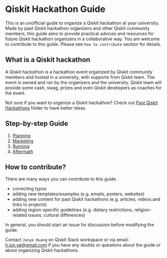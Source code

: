 # Qiskit Hackathon Guide

This is an unofficial guide to organize a Qiskit hackathon at your university. Made by past Qiskit hackathon organizers and other Qiskit community members, this guide aims to provide practical advices and resources for future Qiskit hackathon organizers in a collaborative way. You are welcome to contribute to this guide. Please see `how to contribute` section for details.

## What is a Qiskit hackathon
A Qiskit hackathon is a hackathon event organized by Qiskit community members and hosted in a university, with supports from Qiskit team. The event is owned and ran by the organizers and the university. Qiskit team will provide some cash, swag, prizes and even Qiskit developers as coaches for the event.

Not sure if you want to organize a Qiskit hackathon? Check out [Past Qiskit Hackathons](Past%20Qiskit%20Hackathons) folder to have better ideas.

## Step-by-step Guide
1. [Planning](1Planning/Planning.md)
1. [Marketing](2Marketing/Marketing.md)
1. [Running](3Running/Running.md)
1. [Aftermath](4Aftermath/Aftermath.md)

## How to contribute?
There are many ways you can contribute to this guide.
- correcting typos
- adding new templates/examples (e.g. emails, posters, websites)
- adding new content for past Qiskit hackathons (e.g. articles, videos and links to projects)
- adding region-specific guidelines (e.g. dietary restrictions, religion-related issues, cultural differences)

In general, you should start an issue for discussion before modifying the guide.

Contact `Junye Huang` on Qiskit Slack workspace or via email: h.jun.ye@gmail.com if you have any doubts or questions about the guide or about organizing Qiskit hackathons.
